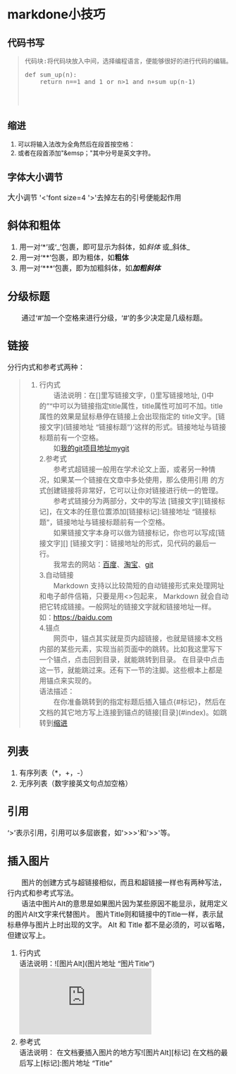 # markdone小技巧
## 代码书写
> <pre name="code" class="python"\>代码块</pre\>:将代码块放入中间，选择编程语言，便能够很好的进行代码的编辑。举例：以下是用python计算自然数求和的例子。
> <pre name="code" class="python">
> def sum_up(n):
>     return n==1 and 1 or n>1 and n+sum_up(n-1) 
> </pre>
## 缩进<span id="jump">
1. 可以将输入法改为全角然后在段首按空格：
2. 或者在段首添加"&emsp；"其中分号是英文字符。
## 字体大小调节
<font size=4>大小<font size=3>调节
'<'font size=4 '>'去掉左右的引号便能起作用
## 斜体和粗体
1. 用一对‘\*’或‘\_’包裹，即可显示为斜体，如*斜体* 或_斜体_
2. 用一对‘\*\*’包裹，即为粗体，如**粗体**
3. 用一对‘\*\*\*’包裹，即为加粗斜体，如***加粗斜体***

## 分级标题
&emsp;&emsp;通过‘#’加一个空格来进行分级，‘#’的多少决定是几级标题。

## 链接
分行内式和参考式两种：
> 1. 行内式<br/>
> &emsp;&emsp;语法说明：在[]里写链接文字，()里写链接地址, ()中的”“中可以为链接指定title属性，title属性可加可不加。title属性的效果是鼠标悬停在链接上会出现指定的 title文字。[链接文字](链接地址 “链接标题”)’这样的形式。链接地址与链接标题前有一个空格。<br/>
> &emsp;&emsp;如[我的git项目地址mygit](https://github.com/ZhSMM/mygit '我的git库----保存了我的学习记录')<br/>
> 2.参考式<br/>
> &emsp;&emsp;参考式超链接一般用在学术论文上面，或者另一种情况，如果某一个链接在文章中多处使用，那么使用引用 的方式创建链接将非常好，它可以让你对链接进行统一的管理。<br/>
> &emsp;&emsp;参考式链接分为两部分，文中的写法 [链接文字][链接标记]，在文本的任意位置添加[链接标记]:链接地址 “链接标题”，链接地址与链接标题前有一个空格。<br/>
> &emsp;&emsp;如果链接文字本身可以做为链接标记，你也可以写成[链接文字][] [链接文字]：链接地址的形式，见代码的最后一行。<br/>
> &emsp;&emsp;我常去的网站：[百度][1]、[淘宝][2]、[git][3]<br/>
> 3.自动链接<br/>
> &emsp;&emsp;Markdown 支持以比较简短的自动链接形式来处理网址和电子邮件信箱，只要是用<>包起来， Markdown 就会自动把它转成链接。一般网址的链接文字就和链接地址一样。如：<https://baidu.com><br/>
> 4.锚点<br/>
> &emsp;&emsp;网页中，锚点其实就是页内超链接，也就是链接本文档内部的某些元素，实现当前页面中的跳转。比如我这里写下一个锚点，点击回到目录，就能跳转到目录。 在目录中点击这一节，就能跳过来。还有下一节的注脚。这些根本上都是用锚点来实现的。
> <br/>语法描述：<br/>
> &emsp;&emsp;在你准备跳转到的指定标题后插入锚点{#标记}，然后在文档的其它地方写上连接到锚点的链接\[目录](#index)。如跳转到[缩进](#jump)
> 
> [1]:https://baidu.com "百度"
> [2]:https://taobao.com "淘宝"
> [3]:https://github.com "git" 

## 列表
1. 有序列表（*，+，-）
2. 无序列表（数字接英文句点加空格）

## 引用
‘>’表示引用，引用可以多层嵌套，如'>>>'和'>>'等。

## 插入图片

&emsp;&emsp;图片的创建方式与超链接相似，而且和超链接一样也有两种写法，行内式和参考式写法。<br/>
&emsp;&emsp;语法中图片Alt的意思是如果图片因为某些原因不能显示，就用定义的图片Alt文字来代替图片。 图片Title则和链接中的Title一样，表示鼠标悬停与图片上时出现的文字。 Alt 和 Title 都不是必须的，可以省略，但建议写上。

1. 行内式<br/>
  语法说明：![图片Alt](图片地址 “图片Title”)
![百度图片](http://www.wallcoo.com/cartoon/Da_design_15_1920/wallpapers/1920x1200/wallcoo_com_illustrations_and_Design_wp.html "钟表")
2. 参考式<br/>
  语法说明：
在文档要插入图片的地方写![图片Alt][标记]
在文档的最后写上[标记]:图片地址 “Title”

